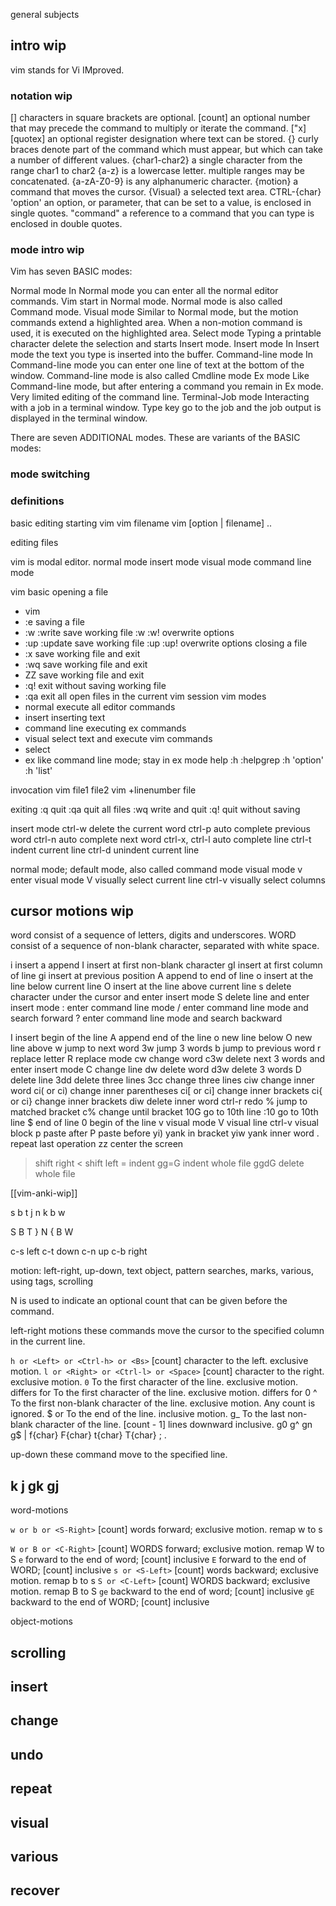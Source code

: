 general subjects

## intro wip

vim stands for Vi IMproved.

### notation wip

[] characters in square brackets are optional.
[count] an optional number that may precede the command to multiply or
iterate the command.
["x] [quotex] an optional register designation  where text can be
stored.
{} curly braces denote part of the command which must appear, but which
can take a number of different values.
{char1-char2} a single character from the range  char1 to char2
  {a-z} is a lowercase letter.
  multiple ranges may be concatenated.
    {a-zA-Z0-9} is any alphanumeric character.
{motion} a command that moves the cursor.
{Visual} a selected text area.
CTRL-{char}
'option' an option, or parameter, that can be set to a value, is enclosed
in single quotes.
"command" a reference to a command that you can type is enclosed in
double quotes.
<!--ID: 1639612872499-->


### mode intro wip

Vim has seven BASIC modes:

Normal mode
  In Normal mode you can enter all the normal editor commands.
  Vim start in Normal mode.
  Normal mode is also called Command mode.
Visual mode
  Similar to Normal mode, but the motion commands extend a highlighted
  area.
  When a non-motion command is used, it is executed on the highlighted
  area.
Select mode
  Typing a printable character delete the selection and starts Insert
  mode.
Insert mode
  In Insert mode the text you type is inserted into the buffer.
Command-line mode
  In Command-line mode you can enter one line of text at the bottom of
  the window.
  Command-line mode is also called Cmdline mode
Ex mode
  Like Command-line mode, but after entering a command you remain in Ex
  mode.
  Very limited editing of the command line.
Terminal-Job mode
  Interacting with a job in a terminal window.
  Type key go to the job and the job output is displayed in the
  terminal window.

There are seven ADDITIONAL modes. These are  variants of the BASIC
modes:

### mode switching
### definitions

basic editing
  starting vim
    vim filename
    vim [option | filename] ..

editing files


vim is modal editor.
  normal mode
  insert mode
  visual mode
  command line mode

vim basic
opening a file
- vim <file>
- :e <file>
saving a file
- :w :write save working file
  :w <file>
  :w! <file> overwrite options
- :up :update save working file
  :up <file>
  :up! <file> overwrite options
closing a file
- :x save working file and exit
- :wq save working file and exit
- ZZ save working file and exit
- :q! exit without saving working file
- :qa exit all open files in the current vim session
vim modes
- normal execute all editor commands
- insert inserting text
- command line executing ex commands
- visual select text and execute vim commands
- select
- ex like command line mode; stay in ex mode
help
:h
:helpgrep
:h 'option'
  :h 'list'

invocation
vim file1 file2
vim +linenumber file

exiting
:q quit
:qa quit all files
:wq write and quit
:q! quit without saving


insert mode
  ctrl-w delete the current word
  ctrl-p auto complete previous word
  ctrl-n auto complete next word
  ctrl-x, ctrl-l auto complete line
  ctrl-t  indent current line
  ctrl-d unindent current line

normal mode; default mode, also called command mode
visual mode
  v enter visual mode
  V visually select current line
  ctrl-v visually select columns



## cursor motions wip

word consist of a sequence of letters, digits and underscores.
WORD consist of a sequence of non-blank character, separated with white
space.

i insert
a append
I insert at first non-blank character
gI insert at first column of line
gi insert at previous position
A append to end of line
o insert at the line below current line
O insert at the line above current line
s delete character under the cursor and enter insert mode
S delete line and enter insert mode
: enter command line mode
/ enter command line mode and search forward
? enter command line mode and search backward



I insert begin of the line
A append end of the line
o new line below
O new line above
w jump to next word
  3w jump 3 words
b jump to previous word
r replace letter
R replace mode
cw change word
  c3w delete next 3 words and enter insert mode
C change line
dw delete word
  d3w delete 3 words
D delete line
3dd delete three lines
3cc change three lines
ciw change inner word
ci( or ci) change inner parentheses
ci[ or ci] change inner brackets
ci{ or ci} change inner brackets
diw delete inner word
ctrl-r redo
% jump to matched bracket
c% change until bracket
10G go to 10th line
  :10 go to 10th line
$ end of line
0 begin of the line
v visual mode
V visual line
ctrl-v visual block
p paste after
P paste before
yi) yank in bracket
yiw yank inner word
. repeat last operation
zz center the screen
> shift right
< shift left
= indent
gg=G indent whole file
ggdG delete whole file




[[vim-anki-wip]]

s b
t j
n k
b w

S B
T }
N {
B W

c-s left
c-t down
c-n up
c-b right

motion: left-right, up-down, text object, pattern searches, marks,
various, using tags, scrolling

N is used to indicate an optional count that can be given before the
command.

left-right motions
these commands move the cursor to the specified column in the current
line.


`h or <Left> or <Ctrl-h> or <Bs>`
  [count] character to the left. exclusive motion.
`l or <Right> or <Ctrl-l> or <Space>`
  [count] character to the right. exclusive motion.
`0`
  To the first character of the line. exclusive motion.
  differs for <Home>
<Home>
  To the first character of the line. exclusive motion.
  differs for 0
^
  To the first non-blank character of the line. exclusive motion.
  Any count is ignored.
$ or <End>
  To the end of the line. inclusive motion.
g_
  To the last non-blank character of the line.
  [count - 1] lines downward inclusive.
g0 
g^ 
gn 
g$ 
| 
f{char} 
F{char} 
t{char} 
T{char} 
; 
.
<!--ID: 1639612872511-->


up-down
these command move to the specified line.

k
j
gk
gj
-


word-motions

`w or b or <S-Right>`
  [count] words forward; exclusive motion.
  remap w to s

`W or B or <C-Right>`
  [count] WORDS forward; exclusive motion.
  remap W to S
`e`
  forward to the end of word; [count] inclusive
`E`
  forward to the end of WORD; [count] inclusive
`s or <S-Left>`
  [count] words backward; exclusive motion.
  remap b to s
`S or <C-Left>`
  [count] WORDS backward; exclusive motion.
  remap B to S
`ge`
  backward to the end of word; [count] inclusive
`gE`
  backward to the end of WORD; [count] inclusive

object-motions



## scrolling
## insert
## change
## undo
## repeat
## visual
## various
## recover
